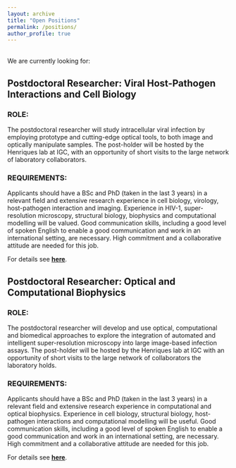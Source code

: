 ```yaml
---
layout: archive
title: "Open Positions"
permalink: /positions/
author_profile: true
---
```


<br>
We are currently looking for:

<h2>Postdoctoral Researcher: Viral Host-Pathogen Interactions and Cell Biology</h2>

<h3>ROLE:</h3>
The postdoctoral researcher will study intracellular viral infection by employing prototype and cutting-edge optical tools, to both image and optically manipulate samples. The post-holder will be hosted by the Henriques lab at IGC, with an opportunity of short visits to the large network of laboratory collaborators.  

<h3>REQUIREMENTS:</h3>
Applicants should have a BSc and PhD (taken in the last 3 years) in a relevant field and extensive research experience in cell biology, virology, host-pathogen interaction and imaging. Experience in HIV-1, super-resolution microscopy, structural biology, biophysics and computational modelling will be valued. Good communication skills, including a good level of spoken English to enable a good communication and work in an international setting, are necessary. High commitment and a collaborative attitude are needed for this job.

For details see <b><u><a href="https://henriqueslab.github.io/files/RHenriques_Postdoc_Position_Announcement_-_Cell_Biologist_2605.pdf">here</a></u></b>.


<h2>Postdoctoral Researcher: Optical and Computational Biophysics</h2>

<h3>ROLE:</h3>
The postdoctoral researcher will develop and use optical, computational and biomedical approaches to explore the integration of automated and intelligent super-resolution
microscopy into large image-based infection assays. The post-holder will be hosted by the Henriques lab at IGC with an opportunity of short visits to the large network of collaborators the laboratory holds.

<h3>REQUIREMENTS:</h3>
Applicants should have a BSc and PhD (taken in the last 3 years) in a relevant field and extensive research experience in computational and optical biophysics. Experience in cell biology, structural biology, host-pathogen interactions and
computational modelling will be useful. Good communication skills, including a good level of spoken English to enable a good communication and work in an international setting, are necessary. High commitment and a collaborative attitude are needed for this job.

For details see <b><u><a href="https://henriqueslab.github.io/files/RHenriques_Postdoc_Position_Announcement_-_Optical_and_Computational_Biophysics_2605.pdf">here</a></u></b>.
